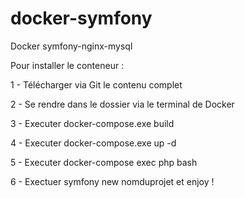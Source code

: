 # docker-symfony
Docker symfony-nginx-mysql

Pour installer le conteneur :

1 - Télécharger via Git le contenu complet

2 - Se rendre dans le dossier via le terminal de Docker

3 - Executer docker-compose.exe build

4 - Executer docker-compose.exe up -d

5 - Executer docker-compose exec php bash

6 - Exectuer symfony new nomduprojet et enjoy !
